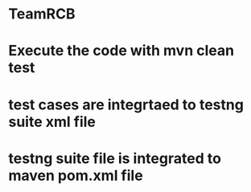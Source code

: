 # TeamRCB
# Execute the code with mvn clean test
# test cases are integrtaed to testng suite xml file
# testng suite file is integrated to maven pom.xml file
